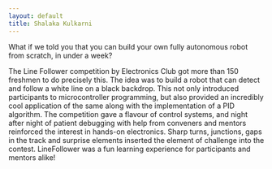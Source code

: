 ```yaml
---
layout: default
title: Shalaka Kulkarni
---
```


What if we told you that you can build your own fully autonomous robot
from scratch, in under a week?

The Line Follower competition by Electronics Club got more than 150
freshmen to do precisely this. The idea was to build a robot that can
detect and follow a white line on a black backdrop. This not only
introduced participants to microcontroller programming, but also
provided an incredibly cool application of the same along with the
implementation of a PID algorithm. The competition gave a flavour of
control systems, and night after night of patient debugging with help
from conveners and mentors reinforced the interest in hands-on
electronics. Sharp turns, junctions, gaps in the track and surprise
elements inserted the element of challenge into the contest.
LineFollower was a fun learning experience for participants and mentors
alike!
